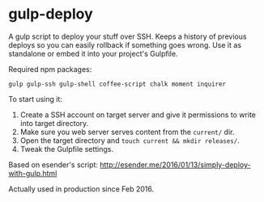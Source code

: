 gulp-deploy
===========

A gulp script to deploy your stuff over SSH. Keeps a history of previous
deploys so you can easily rollback if something goes wrong. Use it
as standalone or embed it into your project's Gulpfile.

Required npm packages:

```
gulp gulp-ssh gulp-shell coffee-script chalk moment inquirer
```

To start using it:

1. Create a SSH account on target server and give it permissions to write into
   target directory.
2. Make sure you web server serves content from the `current/` dir.
3. Open the target directory and `touch current && mkdir releases/`.
4. Tweak the Gulpfile settings.

Based on esender's script:
http://esender.me/2016/01/13/simply-deploy-with-gulp.html

Actually used in production since Feb 2016.
